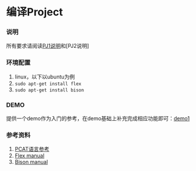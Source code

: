 # 编译Project

### 说明

所有要求请阅读[PJ1说明](PJ1说明.pdf)和[PJ2说明]

### 环境配置

1. linux，以下以ubuntu为例
2. `sudo apt-get install flex`
3. `sudo apt-get install bison`

### DEMO
提供一个demo作为入门的参考，在demo基础上补充完成相应功能即可：[demo1](PJ1_demo)

### 参考资料
1. [PCAT语言参考](pcat语言参考指南.pdf)
2. [Flex manual](http://ranger.uta.edu/~fegaras/cse5317/flex/flex_toc.html)
3. [Bison manual](http://ranger.uta.edu/~fegaras/cse5317/bison/bison_toc.html)
